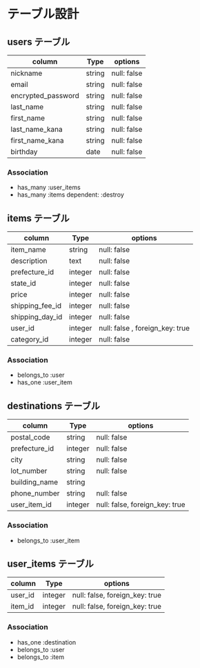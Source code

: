 # テーブル設計

## users テーブル

| column             | Type       | options     |
| ------------------ | ---------- | ----------- |
| nickname           | string     | null: false |
| email              | string     | null: false |
| encrypted_password | string     | null: false |
| last_name          | string     | null: false |
| first_name         | string     | null: false |
| last_name_kana     | string     | null: false |
| first_name_kana    | string     | null: false |
| birthday           | date       | null: false |


### Association
- has_many :user_items
- has_many :items dependent: :destroy

## items テーブル

| column          | Type       | options                        |
| --------------- | ---------- | ------------------------------ |
| item_name       | string     | null: false                    |
| description     | text       | null: false                    |
| prefecture_id   | integer    | null: false                    |
| state_id        | integer    | null: false                    |
| price           | integer    | null: false                    |
| shipping_fee_id | integer    | null: false                    |
| shipping_day_id | integer    | null: false                    |
| user_id         | integer    | null: false , foreign_key: true|
| category_id     | integer    | null: false                    |

### Association

- belongs_to :user 
- has_one :user_item

## destinations テーブル

| column          | Type       | options                        |
| --------------- | ---------- | ------------------------------ |
| postal_code     | string     | null: false                    |
| prefecture_id   | integer    | null: false                    |
| city            | string     | null: false                    |
| lot_number      | string     | null: false                    |
| building_name   | string     |                                |
| phone_number    | string     | null: false                    |
| user_item_id  | integer    | null: false, foreign_key: true |

### Association

- belongs_to :user_item

## user_items テーブル
| column          | Type       | options                        |
| --------------- | ---------- | ------------------------------ |
| user_id         | integer    | null: false, foreign_key: true |
| item_id         | integer    | null: false, foreign_key: true |

### Association
- has_one :destination
- belongs_to :user
- belongs_to :item